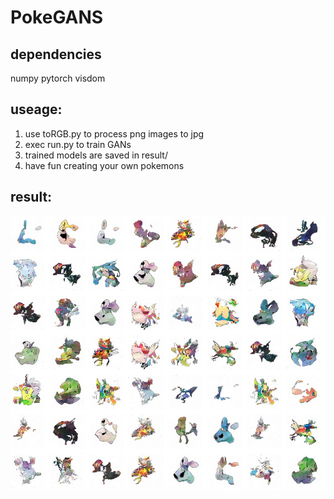 # PokeGANS
## dependencies
numpy
pytorch
visdom
## useage:
1. use toRGB.py to process png images to jpg
2. exec run.py to train GANs
3. trained models are saved in result/
4. have fun creating your own pokemons
## result:
![](res.png)